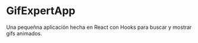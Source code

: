 # GifExpertApp

Una pequeñna aplicación hecha en React con Hooks para buscar y mostrar gifs animados.